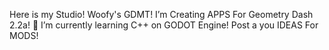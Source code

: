 Here is my Studio! Woofy's GDMT!
I’m Creating APPS For Geometry Dash 2.2a!
🌱 I’m currently learning C++ on GODOT Engine!
Post a you IDEAS For MODS!
